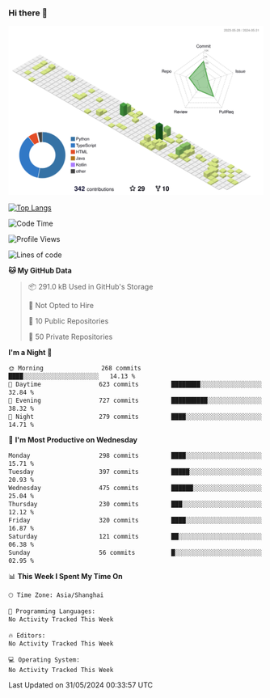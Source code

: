 ### Hi there 👋

![](./profile-3d-contrib/profile-green-animate.svg)

 

[![Top Langs](https://github-readme-stats.vercel.app/api/top-langs/?username=fly2tomato)](https://github.com/anuraghazra/github-readme-stats)


 

<!--START_SECTION:waka-->
![Code Time](http://img.shields.io/badge/Code%20Time-5%20hrs%2042%20mins-blue)

![Profile Views](http://img.shields.io/badge/Profile%20Views-0-blue)

![Lines of code](https://img.shields.io/badge/From%20Hello%20World%20I%27ve%20Written-518.5%20thousand%20lines%20of%20code-blue)

**🐱 My GitHub Data** 

> 📦 291.0 kB Used in GitHub's Storage 
 > 
> 🚫 Not Opted to Hire
 > 
> 📜 10 Public Repositories 
 > 
> 🔑 50 Private Repositories 
 > 
**I'm a Night 🦉** 

```text
🌞 Morning                268 commits         ████░░░░░░░░░░░░░░░░░░░░░   14.13 % 
🌆 Daytime                623 commits         ████████░░░░░░░░░░░░░░░░░   32.84 % 
🌃 Evening                727 commits         ██████████░░░░░░░░░░░░░░░   38.32 % 
🌙 Night                  279 commits         ████░░░░░░░░░░░░░░░░░░░░░   14.71 % 
```
📅 **I'm Most Productive on Wednesday** 

```text
Monday                   298 commits         ████░░░░░░░░░░░░░░░░░░░░░   15.71 % 
Tuesday                  397 commits         █████░░░░░░░░░░░░░░░░░░░░   20.93 % 
Wednesday                475 commits         ██████░░░░░░░░░░░░░░░░░░░   25.04 % 
Thursday                 230 commits         ███░░░░░░░░░░░░░░░░░░░░░░   12.12 % 
Friday                   320 commits         ████░░░░░░░░░░░░░░░░░░░░░   16.87 % 
Saturday                 121 commits         ██░░░░░░░░░░░░░░░░░░░░░░░   06.38 % 
Sunday                   56 commits          █░░░░░░░░░░░░░░░░░░░░░░░░   02.95 % 
```


📊 **This Week I Spent My Time On** 

```text
🕑︎ Time Zone: Asia/Shanghai

💬 Programming Languages: 
No Activity Tracked This Week

🔥 Editors: 
No Activity Tracked This Week

💻 Operating System: 
No Activity Tracked This Week
```


 Last Updated on 31/05/2024 00:33:57 UTC
<!--END_SECTION:waka-->
